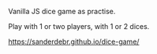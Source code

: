Vanilla JS dice game as practise.

Play with 1 or two players, with 1 or 2 dices.

https://sanderdebr.github.io/dice-game/
